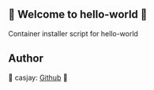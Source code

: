 ## 👋 Welcome to hello-world 🚀  

 Container installer script for hello-world  
  
  
## Author  

🤖 casjay: [Github](https://github.com/casjay) 🤖  
